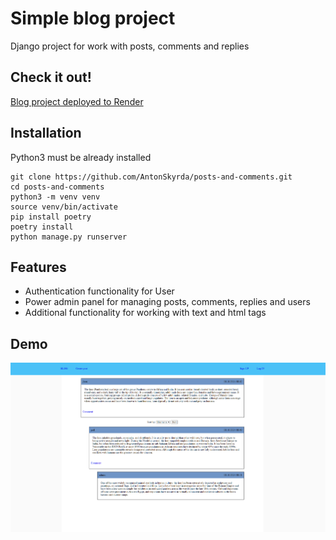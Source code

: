 # Simple blog project

Django project for work with posts, comments and replies

## Check it out!

[Blog project deployed to Render](https://posts-and-comments.onrender.com/)

## Installation

Python3 must be already installed

```shell
git clone https://github.com/AntonSkyrda/posts-and-comments.git
cd posts-and-comments
python3 -m venv venv
source venv/bin/activate
pip install poetry
poetry install
python manage.py runserver
```

## Features

* Authentication functionality for User
* Power admin panel for managing posts, comments, replies and users
* Additional functionality for working with text and html tags

## Demo

![Website Interface](demo.png)
